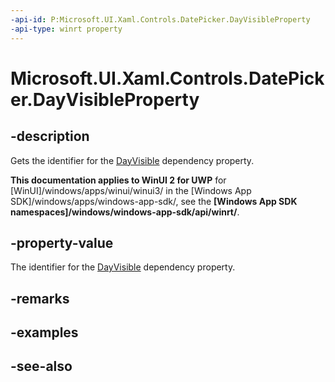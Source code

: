 ```yaml
---
-api-id: P:Microsoft.UI.Xaml.Controls.DatePicker.DayVisibleProperty
-api-type: winrt property
---
```


<!-- Property syntax
public Windows.UI.Xaml.DependencyProperty DayVisibleProperty { get; }
-->

# Microsoft.UI.Xaml.Controls.DatePicker.DayVisibleProperty

## -description
Gets the identifier for the [DayVisible](datepicker_dayvisible.md) dependency property.

**This documentation applies to WinUI 2 for UWP** for [WinUI]/windows/apps/winui/winui3/ in the [Windows App SDK]/windows/apps/windows-app-sdk/, see the **[Windows App SDK namespaces]/windows/windows-app-sdk/api/winrt/**.

## -property-value
The identifier for the [DayVisible](datepicker_dayvisible.md) dependency property.

## -remarks

## -examples

## -see-also
